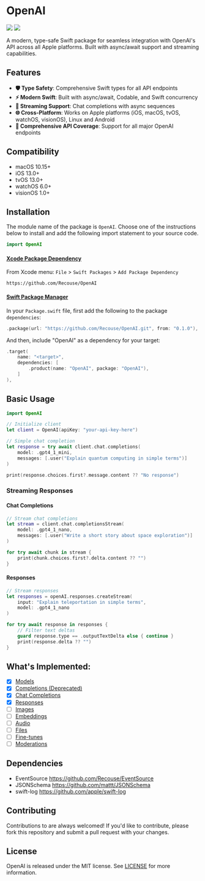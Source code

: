 # OpenAI

[![](https://img.shields.io/endpoint?url=https%3A%2F%2Fswiftpackageindex.com%2Fapi%2Fpackages%2FRecouse%2FOpenAI%2Fbadge%3Ftype%3Dswift-versions)](https://swiftpackageindex.com/Recouse/OpenAI) [![](https://img.shields.io/endpoint?url=https%3A%2F%2Fswiftpackageindex.com%2Fapi%2Fpackages%2FRecouse%2FOpenAI%2Fbadge%3Ftype%3Dplatforms)](https://swiftpackageindex.com/Recouse/OpenAI)

A modern, type-safe Swift package for seamless integration with OpenAI's API across all Apple platforms. Built with async/await support and streaming capabilities.

## Features

- **🛡️ Type Safety**: Comprehensive Swift types for all API endpoints
- **⚡ Modern Swift**: Built with async/await, Codable, and Swift concurrency
- **🔄 Streaming Support**: Chat completions with async sequences
- **🌐 Cross-Platform**: Works on Apple platforms (iOS, macOS, tvOS, watchOS, visionOS), Linux and Android
- **🎯 Comprehensive API Coverage**: Support for all major OpenAI endpoints

## Compatibility

* macOS 10.15+
* iOS 13.0+
* tvOS 13.0+
* watchOS 6.0+
* visionOS 1.0+

## Installation

The module name of the package is `OpenAI`. Choose one of the instructions below to install and add the following import statement to your source code.

```swift
import OpenAI
```

#### [Xcode Package Dependency](https://developer.apple.com/documentation/xcode/adding-package-dependencies-to-your-app)

From Xcode menu: `File` > `Swift Packages` > `Add Package Dependency`

```text
https://github.com/Recouse/OpenAI
```

#### [Swift Package Manager](https://www.swift.org/package-manager)

In your `Package.swift` file, first add the following to the package `dependencies`:

```swift
.package(url: "https://github.com/Recouse/OpenAI.git", from: "0.1.0"),
```

And then, include "OpenAI" as a dependency for your target:

```swift
.target(
    name: "<target>",
    dependencies: [
        .product(name: "OpenAI", package: "OpenAI"),
    ]
),
```

## Basic Usage

```swift
import OpenAI

// Initialize client
let client = OpenAI(apiKey: "your-api-key-here")

// Simple chat completion
let response = try await client.chat.completions(
    model: .gpt4_1_mini,
    messages: [.user("Explain quantum computing in simple terms")]
)

print(response.choices.first?.message.content ?? "No response")
```

### Streaming Responses

#### Chat Completions

```swift
// Stream chat completions
let stream = client.chat.completionsStream(
    model: .gpt4_1_nano,
    messages: [.user("Write a short story about space exploration")]
)

for try await chunk in stream {
    print(chunk.choices.first?.delta.content ?? "")
}
```

#### Responses

```swift
// Stream responses
let responses = openAI.responses.createStream(
    input: "Explain teleportation in simple terms",
    model: .gpt4_1_nano
)

for try await response in responses {
    // Filter text deltas
    guard response.type == .outputTextDelta else { continue }
    print(response.delta ?? "")
}
```

## What's Implemented:

- [x] [Models](https://platform.openai.com/docs/api-reference/models)
- [x] [Completions (Deprecated)](https://platform.openai.com/docs/api-reference/completions)
- [x] [Chat Completions](https://platform.openai.com/docs/api-reference/chat)
- [x] [Responses](https://platform.openai.com/docs/api-reference/responses)
- [ ] [Images](https://platform.openai.com/docs/api-reference/images)
- [ ] [Embeddings](https://platform.openai.com/docs/api-reference/embeddings)
- [ ] [Audio](https://platform.openai.com/docs/api-reference/audio)
- [ ] [Files](https://platform.openai.com/docs/api-reference/files)
- [ ] [Fine-tunes](https://platform.openai.com/docs/api-reference/fine-tunes)
- [ ] [Moderations](https://platform.openai.com/docs/api-reference/moderations)

## Dependencies

* EventSource https://github.com/Recouse/EventSource
* JSONSchema https://github.com/mattt/JSONSchema
* swift-log https://github.com/apple/swift-log

## Contributing

Contributions to are always welcomed! If you'd like to contribute, please fork this repository and 
submit a pull request with your changes.

## License

OpenAI is released under the MIT license. See [LICENSE](LICENSE) for more information.
